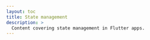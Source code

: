 ```yaml
---
layout: toc
title: State management
description: >
  Content covering state management in Flutter apps.
---
```

